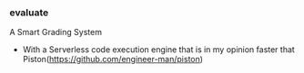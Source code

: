 ### evaluate

A Smart Grading System

-   With a Serverless code execution engine that is in my opinion faster that Piston(https://github.com/engineer-man/piston)
